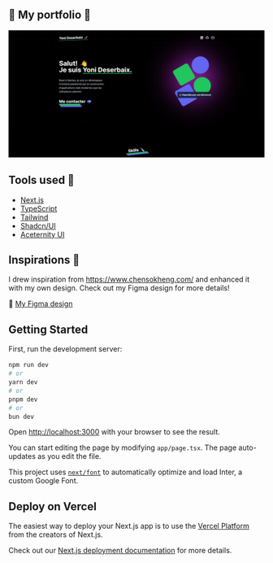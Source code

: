 ## 🚀 My portfolio 🚀 

![portfolio-screen](https://github.com/Yoni-Deserbaix/Portfolio/blob/main/public/assets/projects/project01.png)

## Tools used 🔪
- [Next.js](https://nextjs.org/)
- [TypeScript](https://www.typescriptlang.org/docs/)
- [Tailwind](https://tailwindcss.com/)
- [Shadcn/UI](https://ui.shadcn.com/)
- [Aceternity UI](https://ui.aceternity.com/)

## Inspirations 💭 
I drew inspiration from  https://www.chensokheng.com/ and enhanced it with my own design. Check out my Figma design for more details!

🎨 [My Figma design](https://www.figma.com/file/i5Fu7yKCNsgWrE3YzDz20S/Yoni-Deserbaix-Portfolio-%F0%9F%9A%80?type=design&node-id=0%3A1&mode=design&t=KxwC6EDNLCwIx7LF-1)


## Getting Started

First, run the development server:

```bash
npm run dev
# or
yarn dev
# or
pnpm dev
# or
bun dev
```

Open [http://localhost:3000](http://localhost:3000) with your browser to see the result.

You can start editing the page by modifying `app/page.tsx`. The page auto-updates as you edit the file.

This project uses [`next/font`](https://nextjs.org/docs/basic-features/font-optimization) to automatically optimize and load Inter, a custom Google Font.

## Deploy on Vercel

The easiest way to deploy your Next.js app is to use the [Vercel Platform](https://vercel.com/new?utm_medium=default-template&filter=next.js&utm_source=create-next-app&utm_campaign=create-next-app-readme) from the creators of Next.js.

Check out our [Next.js deployment documentation](https://nextjs.org/docs/deployment) for more details.
